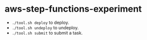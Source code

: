 # aws-step-functions-experiment

* `./tool.sh deploy` to deploy.
* `./tool.sh undeploy` to undeploy.
* `./tool.sh submit` to submit a task.
